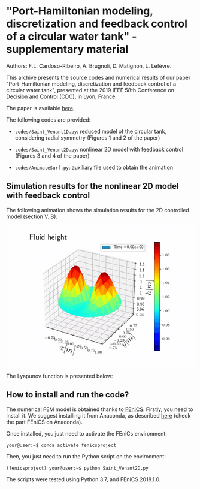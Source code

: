# "Port-Hamiltonian modeling, discretization and feedback control of a circular water tank" - supplementary material
Authors: F.L. Cardoso-Ribeiro, A. Brugnoli, D. Matignon, L. Lefèvre.

This archive presents the source codes and numerical results of our paper "Port-Hamiltonian modeling, discretization and feedback control of a circular water tank", presented at the 2019 IEEE 58th Conference on Decision and Control (CDC), in Lyon, France.

The paper is available [here](https://ieeexplore.ieee.org/document/9030007).

The following codes are provided:

* `codes/Saint_Venant1D.py`: reduced model of the circular tank, considering radial symmetry (Figures 1 and 2 of the paper)

* `codes/Saint_Venant2D.py`: nonlinear 2D model with feedback control (Figures 3 and 4 of the paper)

* `codes/AnimateSurf.py`: auxiliary file used to obtain the animation


## Simulation results for the nonlinear 2D model with feedback control

The following animation shows the simulation results for the 2D controlled model (section V. B). 

![2D simulation with feedback](./results/SWE2Dfeedback.gif)

The Lyapunov function is presented below:

## How to install and run the code?

The numerical FEM model is obtained thanks to [FEniCS](https://fenicsproject.org/). Firstly, you need to install it. We suggest installing it from Anaconda, as described [here](https://fenicsproject.org/download/) (check the part FEniCS on Anaconda).

Once installed, you just need to activate the FEniCs environment:

```console
your@user:~$ conda activate fenicsproject
```

Then, you just need to run the Python script on the environment:
```console
(fenicsproject) your@user:~$ python Saint_Venant2D.py
```

 The scripts were tested using Python 3.7, and FEniCS 2018.1.0.
